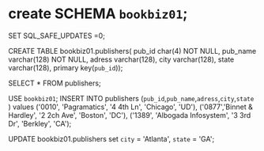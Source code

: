 # create SCHEMA `bookbiz01`;
SET SQL_SAFE_UPDATES =0;

CREATE TABLE bookbiz01.publishers(
pub_id char(4) NOT NULL,
pub_name varchar(128) NOT NULL,
adress varchar(128),
city varchar(128),
state varchar(128),
primary key(`pub_id`));

SELECT * FROM publishers;

USE `bookbiz01`;
INSERT INTO publishers (`pub_id`,`pub_name`,`adress`,`city`,`state` )
values ('0010', 'Pagramatics', '4 4th Ln', 'Chicago', 'UD'),
('0877','Binnet & Hardley', '2 2ch Ave', 'Boston', 'DC'),
('1389', 'Albogada Infosystem', '3 3rd Dr', 'Berkley', 'CA');

UPDATE bookbiz01.publishers 
set `city` = 'Atlanta', `state` = 'GA';

